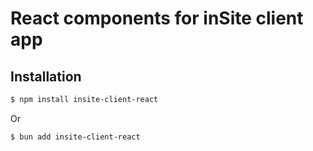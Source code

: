 # React components for inSite client app

## Installation

```sh
$ npm install insite-client-react
```

Or

```sh
$ bun add insite-client-react
```
